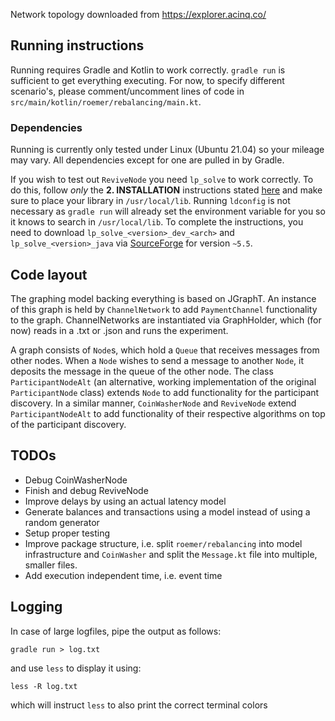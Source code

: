 Network topology downloaded from https://explorer.acinq.co/

## Running instructions

Running requires Gradle and Kotlin to work correctly. `gradle run` is sufficient to get everything executing. For now, to specify different scenario's, please comment/uncomment lines of code in `src/main/kotlin/roemer/rebalancing/main.kt`.

### Dependencies

Running is currently only tested under Linux (Ubuntu 21.04) so your mileage may vary. All dependencies except for one are pulled in by Gradle. 

If you wish to test out `ReviveNode` you need `lp_solve` to work correctly. To do this, follow *only* the **2. INSTALLATION** instructions stated [here](http://web.mit.edu/lpsolve/doc/Java/README.html) and make sure to place your library in `/usr/local/lib`. Running `ldconfig` is not necessary as `gradle run` will already set the environment variable for you so it knows to search in `/usr/local/lib`. 
To complete the instructions, you need to download `lp_solve_<version>_dev_<arch>` and `lp_solve_<version>_java` via [SourceForge](https://sourceforge.net/projects/lpsolve/files/lpsolve/) for version `~5.5`.

## Code layout

The graphing model backing everything is based on JGraphT. An instance of this graph is held by `ChannelNetwork` to add `PaymentChannel` functionality to the graph. ChannelNetworks are instantiated via GraphHolder, which (for now) reads in a .txt or .json and runs the experiment.

A graph consists of `Node`s, which hold a `Queue` that receives messages from other nodes. When a `Node` wishes to send a message to another `Node`, it deposits the message in the queue of the other node. The class `ParticipantNodeAlt` (an alternative, working implementation of the original `ParticipantNode` class) extends `Node` to add functionality for the participant discovery. In a similar manner, `CoinWasherNode` and `ReviveNode` extend `ParticipantNodeAlt` to add functionality of their respective algorithms on top of the participant discovery.  

## TODOs

- Debug CoinWasherNode
- Finish and debug ReviveNode
- Improve delays by using an actual latency model
- Generate balances and transactions using a model instead of using a random generator
- Setup proper testing
- Improve package structure, i.e. split `roemer/rebalancing` into model infrastructure and `CoinWasher` and split the `Message.kt` file into multiple, smaller files. 
- Add execution independent time, i.e. event time

## Logging

In case of large logfiles, pipe the output as follows:

```gradle run > log.txt```

and use `less` to display it using:

```less -R log.txt```

which will instruct `less` to also print the correct terminal colors